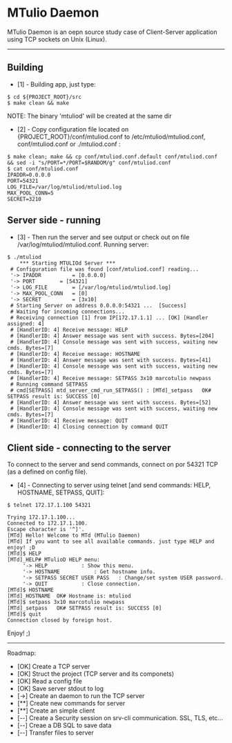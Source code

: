 # MTulio Daemon 

MTulio Daemon is an oepn source study case of Client-Server application using TCP sockets on Unix (Linux).

___

## Building

* [1] - Building app, just type:
```
$ cd ${PROJECT_ROOT}/src
$ make clean && make
```
NOTE: The binary 'mtuliod' will be created at the same dir


* [2] - Copy configuration file located on {PROJECT_ROOT}/conf/mtuliod.conf to /etc/mtuliod/mtuliod.conf, conf/mtuliod.conf or ./mtuliod.conf :
```
$ make clean; make && cp conf/mtuliod.conf.default conf/mtuliod.conf && sed -i "s/PORT=*/PORT=$RANDOM/g" conf/mtuliod.conf
$ cat conf/mtuliod.conf
IPADDR=0.0.0.0
PORT=54321
LOG_FILE=/var/log/mtuliod/mtuliod.log
MAX_POOL_CONN=5
SECRET=3210
```

## Server side - running

* [3] - Then run the server and see output or check out on file /var/log/mtuliod/mtuliod.conf. Running server:
```
$ ./mtuliod
	*** Starting MTULIOd Server *** 
 # Configuration file was found [conf/mtuliod.conf] reading...
 '-> IPADDR 		 = [0.0.0.0] 
 '-> PORT 		 = [54321] 
 '-> LOG_FILE 		 = [/var/log/mtuliod/mtuliod.log] 
 '-> MAX_POOL_CONN 	 = [0] 
 '-> SECRET 		 = [3x10] 
 # Starting Server on address 0.0.0.0:54321 ...  [Success] 
 # Waiting for incoming connections...
 # Receiving connection [1] from IP[172.17.1.1] ... [OK] [Handler assigned: 4]
 # [HandlerID: 4] Receive message: HELP
 # [HandlerID: 4] Answer message was sent with success. Bytes=[204]
 # [HandlerID: 4] Console message was sent with success, waiting new cmds. Bytes=[7]
 # [HandlerID: 4] Receive message: HOSTNAME
 # [HandlerID: 4] Answer message was sent with success. Bytes=[41]
 # [HandlerID: 4] Console message was sent with success, waiting new cmds. Bytes=[7]
 # [HandlerID: 4] Receive message: SETPASS 3x10 marcotulio newpass
 # Running command SETPASS 
 # cmd[SETPASS] mtd_server_cmd_run_SETPASS() : [MTd]_setpass   OK# SETPASS result is: SUCCESS [0] 
 # [HandlerID: 4] Answer message was sent with success. Bytes=[52]
 # [HandlerID: 4] Console message was sent with success, waiting new cmds. Bytes=[7]
 # [HandlerID: 4] Receive message: QUIT
 # [HandlerID: 4] Closing connection by command QUIT

```

## Client side - connecting to the server

To connect to the server and send commands, connect on por 54321 TCP (as a defined on config file).

* [4] - Connecting to server using telnet [and send commands: HELP, HOSTNAME, SETPASS, QUIT]:
```
$ telnet 172.17.1.100 54321

Trying 172.17.1.100...
Connected to 172.17.1.100.
Escape character is '^]'.
[MTd] Hello! Welcome to MTd (MTulio Daemon)
[MTd] If you want to see all available commands. just type HELP and enjoy! ;D
[MTd]$ HELP
[MTd]_HELP# MTulioD HELP menu: 
	 '-> HELP 			: Show this menu. 
	 '-> HOSTNAME 			: Get hostname info.
	 '-> SETPASS SECRET USER PASS	: Change/set system USER password.
	 '-> QUIT 			: Close connection.
[MTd]$ HOSTNAME
[MTd]_HOSTNAME  OK# Hostname is: mtuliod
[MTd]$ setpass 3x10 marcotulio newpass
[MTd]_setpass   OK# SETPASS result is: SUCCESS [0] 
[MTd]$ quit
Connection closed by foreign host.

```


Enjoy! ;)


___
Roadmap:
* [OK] Create a TCP server 
* [OK] Struct the project (TCP server and its componets) 
* [OK] Read a config file 
* [OK] Save server stdout to log
* [->] Create an daemon to run the TCP server
* [**] Create new commands for server
* [**] Create an simple client
* [--] Create a Security session on srv-cli communication. SSL, TLS, etc...
* [--] Creae a DB SQL to save data
* [--] Transfer files to server


